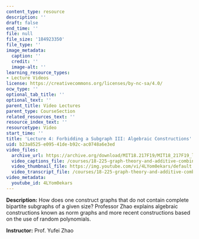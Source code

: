```yaml
---
content_type: resource
description: ''
draft: false
end_time: ''
file: null
file_size: '184923350'
file_type: ''
image_metadata:
  caption: ''
  credit: ''
  image-alt: ''
learning_resource_types:
- Lecture Videos
license: https://creativecommons.org/licenses/by-nc-sa/4.0/
ocw_type: ''
optional_tab_title: ''
optional_text: ''
parent_title: Video Lectures
parent_type: CourseSection
related_resources_text: ''
resource_index_text: ''
resourcetype: Video
start_time: ''
title: 'Lecture 4: Forbidding a Subgraph III: Algebraic Constructions'
uid: b23a8525-e095-41de-b92c-ac0748a6e3ed
video_files:
  archive_url: https://archive.org/download/MIT18.217F19/MIT18_217F19_lec04_300k.mp4
  video_captions_file: /courses/18-225-graph-theory-and-additive-combinatorics-fall-2023/4LYom0ekars_captions.vtt
  video_thumbnail_file: https://img.youtube.com/vi/4LYom0ekars/default.jpg
  video_transcript_file: /courses/18-225-graph-theory-and-additive-combinatorics-fall-2023/4LYom0ekars_transcript.pdf
video_metadata:
  youtube_id: 4LYom0ekars
---
```

**Description:** How does one construct graphs that do not contain complete bipartite subgraphs of a given size? Professor Zhao explains algebraic constructions known as norm graphs and more recent constructions based on the use of random polynomials.

**Instructor:** Prof. Yufei Zhao